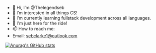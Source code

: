 - 👋 Hi, I’m @Thelegendseb
- 👀 I’m interested in all things CS!
- 🌱 I’m currently learning fullstack development across all languages.
- 💞️ I'm just here for the ride! 
- 📫 How to reach me:
- Email: sebclarke1@outlook.com

[![Anurag's GitHub stats](https://github-readme-stats.vercel.app/api?username=Thelegendseb)](https://github.com/anuraghazra/github-readme-stats)

